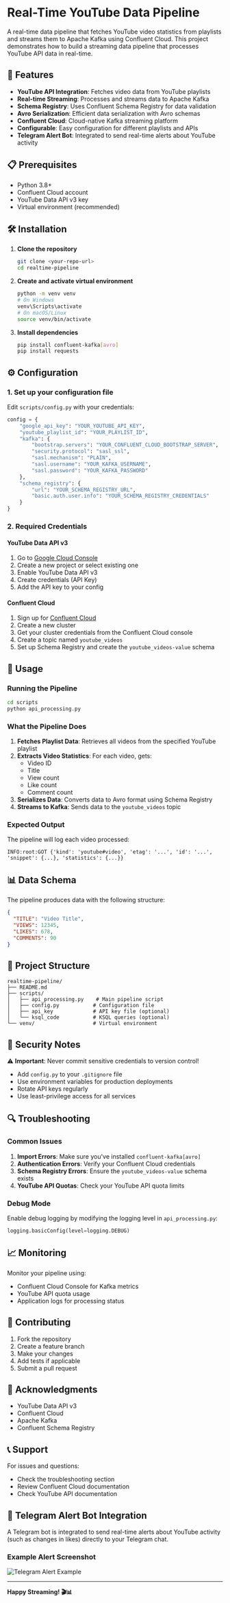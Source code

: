 # Real-Time YouTube Data Pipeline

A real-time data pipeline that fetches YouTube video statistics from playlists and streams them to Apache Kafka using Confluent Cloud. This project demonstrates how to build a streaming data pipeline that processes YouTube API data in real-time.

## 🚀 Features

- **YouTube API Integration**: Fetches video data from YouTube playlists
- **Real-time Streaming**: Processes and streams data to Apache Kafka
- **Schema Registry**: Uses Confluent Schema Registry for data validation
- **Avro Serialization**: Efficient data serialization with Avro schemas
- **Confluent Cloud**: Cloud-native Kafka streaming platform
- **Configurable**: Easy configuration for different playlists and APIs
- **Telegram Alert Bot**: Integrated to send real-time alerts about YouTube activity

## 📋 Prerequisites

- Python 3.8+
- Confluent Cloud account
- YouTube Data API v3 key
- Virtual environment (recommended)

## 🛠️ Installation

1. **Clone the repository**
   ```bash
   git clone <your-repo-url>
   cd realtime-pipeline
   ```

2. **Create and activate virtual environment**
   ```bash
   python -m venv venv
   # On Windows
   venv\Scripts\activate
   # On macOS/Linux
   source venv/bin/activate
   ```

3. **Install dependencies**
   ```bash
   pip install confluent-kafka[avro]
   pip install requests
   ```

## ⚙️ Configuration

### 1. Set up your configuration file

Edit `scripts/config.py` with your credentials:

```python
config = {
    "google_api_key": "YOUR_YOUTUBE_API_KEY",
    "youtube_playlist_id": "YOUR_PLAYLIST_ID",
    "kafka": {
        "bootstrap.servers": "YOUR_CONFLUENT_CLOUD_BOOTSTRAP_SERVER",
        "security.protocol": "sasl_ssl",
        "sasl.mechanism": "PLAIN",
        "sasl.username": "YOUR_KAFKA_USERNAME",
        "sasl.password": "YOUR_KAFKA_PASSWORD"
    },
    "schema_registry": {
        "url": "YOUR_SCHEMA_REGISTRY_URL",
        "basic.auth.user.info": "YOUR_SCHEMA_REGISTRY_CREDENTIALS"
    }
}
```

### 2. Required Credentials

#### YouTube Data API v3
1. Go to [Google Cloud Console](https://console.cloud.google.com/)
2. Create a new project or select existing one
3. Enable YouTube Data API v3
4. Create credentials (API Key)
5. Add the API key to your config

#### Confluent Cloud
1. Sign up for [Confluent Cloud](https://www.confluent.io/confluent-cloud/)
2. Create a new cluster
3. Get your cluster credentials from the Confluent Cloud console
4. Create a topic named `youtube_videos`
5. Set up Schema Registry and create the `youtube_videos-value` schema

## 🎯 Usage

### Running the Pipeline

```bash
cd scripts
python api_processing.py
```

### What the Pipeline Does

1. **Fetches Playlist Data**: Retrieves all videos from the specified YouTube playlist
2. **Extracts Video Statistics**: For each video, gets:
   - Video ID
   - Title
   - View count
   - Like count
   - Comment count
3. **Serializes Data**: Converts data to Avro format using Schema Registry
4. **Streams to Kafka**: Sends data to the `youtube_videos` topic

### Expected Output

The pipeline will log each video processed:
```
INFO:root:GOT {'kind': 'youtube#video', 'etag': '...', 'id': '...', 'snippet': {...}, 'statistics': {...}}
```

## 📊 Data Schema

The pipeline produces data with the following structure:

```json
{
  "TITLE": "Video Title",
  "VIEWS": 12345,
  "LIKES": 678,
  "COMMENTS": 90
}
```

## 🔧 Project Structure

```
realtime-pipeline/
├── README.md
├── scripts/
│   ├── api_processing.py    # Main pipeline script
│   ├── config.py           # Configuration file
│   ├── api_key             # API key file (optional)
│   └── ksql_code           # KSQL queries (optional)
└── venv/                   # Virtual environment
```

## 🚨 Security Notes

⚠️ **Important**: Never commit sensitive credentials to version control!

- Add `config.py` to your `.gitignore` file
- Use environment variables for production deployments
- Rotate API keys regularly
- Use least-privilege access for all services

## 🔍 Troubleshooting

### Common Issues

1. **Import Errors**: Make sure you've installed `confluent-kafka[avro]`
2. **Authentication Errors**: Verify your Confluent Cloud credentials
3. **Schema Registry Errors**: Ensure the `youtube_videos-value` schema exists
4. **YouTube API Quotas**: Check your YouTube API quota limits

### Debug Mode

Enable debug logging by modifying the logging level in `api_processing.py`:

```python
logging.basicConfig(level=logging.DEBUG)
```

## 📈 Monitoring

Monitor your pipeline using:
- Confluent Cloud Console for Kafka metrics
- YouTube API quota usage
- Application logs for processing status

## 🤝 Contributing

1. Fork the repository
2. Create a feature branch
3. Make your changes
4. Add tests if applicable
5. Submit a pull request

## 🙏 Acknowledgments

- YouTube Data API v3
- Confluent Cloud
- Apache Kafka
- Confluent Schema Registry

## 📞 Support

For issues and questions:
- Check the troubleshooting section
- Review Confluent Cloud documentation
- Check YouTube API documentation

## 🤖 Telegram Alert Bot Integration

A Telegram bot is integrated to send real-time alerts about YouTube activity (such as changes in likes) directly to your Telegram chat.

### Example Alert Screenshot

![Telegram Alert Example](docs/telegram_alert_example.jpg)

---

**Happy Streaming! 🎬📊** 
